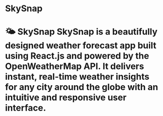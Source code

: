 # SkySnap
# 🌤️ SkySnap  **SkySnap** is a beautifully designed weather forecast app built using **React.js** and powered by the **OpenWeatherMap API**. It delivers instant, real-time weather insights for any city around the globe with an intuitive and responsive user interface.  
